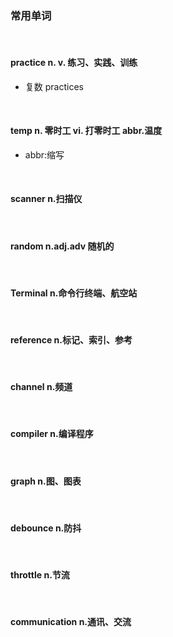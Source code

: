 ### 常用单词

<br>

#### practice  n. v. 练习、实践、训练 

- 复数 practices

<br>

#### temp   n. 零时工 vi. 打零时工 abbr.温度

- abbr:缩写

<br>

#### scanner    n.扫描仪

<br>

#### random     n.adj.adv 随机的

<br>

#### Terminal   n.命令行终端、航空站

<br>

#### reference  n.标记、索引、参考

<br>

#### channel    n.频道

<br>

#### compiler    n.编译程序

<br>

#### graph    n.图、图表

<br>

#### debounce   n.防抖

<br>

#### throttle   n.节流

<br>

#### communication  n.通讯、交流